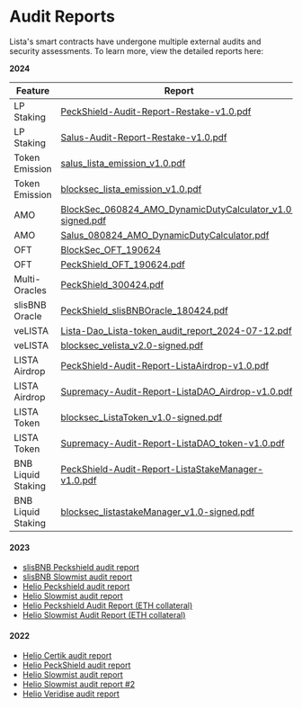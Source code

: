 # Audit Reports

Lista's smart contracts have undergone multiple external audits and security assessments. To learn more, view the detailed reports here:



**2024**

| Feature            | Report                                                                                                                                                                                             |
| ------------------ | -------------------------------------------------------------------------------------------------------------------------------------------------------------------------------------------------- |
| LP Staking         | [PeckShield-Audit-Report-Restake-v1.0.pdf](https://github.com/lista-dao/lista-token/blob/master/audits/PeckShield-Audit-Report-Restake-v1.0.pdf)                                                   |
| LP Staking         | [Salus-Audit-Report-Restake-v1.0.pdf](https://github.com/lista-dao/lista-token/blob/master/audits/Salus-Audit-Report-Restake-v1.0.pdf)                                                             |
| Token Emission     | [salus\_lista\_emission\_v1.0.pdf](https://github.com/lista-dao/lista-token/blob/master/audits/salus\_lista\_emission\_v1.0.pdf)                                                                   |
| Token Emission     | [blocksec\_lista\_emission\_v1.0.pdf](https://github.com/lista-dao/lista-token/blob/master/audits/blocksec\_lista\_emission\_v1.0.pdf)                                                             |
| AMO                | [BlockSec\_060824\_AMO\_DynamicDutyCalculator\_v1.0-signed.pdf](https://github.com/lista-dao/lista-dao-contracts/blob/master/audits/BlockSec\_060824\_AMO\_DynamicDutyCalculator\_v1.0-signed.pdf) |
| AMO                | [Salus\_080824\_AMO\_DynamicDutyCalculator.pdf](https://github.com/lista-dao/lista-dao-contracts/blob/master/audits/Salus\_080824\_AMO\_DynamicDutyCalculator.pdf)                                 |
| OFT                | [BlockSec\_OFT\_190624](https://github.com/lista-dao/lista-dao-contracts/blob/master/audits/BlockSec\_OFT\_190624.pdf)                                                                             |
| OFT                | [PeckShield\_OFT\_190624.pdf](https://github.com/lista-dao/lista-dao-contracts/blob/master/audits/PeckShield\_OFT\_190624.pdf)                                                                     |
| Multi-Oracles      | [PeckShield\_300424.pdf](https://github.com/lista-dao/lista-dao-contracts/blob/master/audits/PeckShield\_300424.pdf)                                                                               |
| slisBNB Oracle     | [PeckShield\_slisBNBOracle\_180424.pdf](https://github.com/lista-dao/lista-dao-contracts/blob/master/audits/PeckShield\_slisBNBOracle\_180424.pdf)                                                 |
| veLISTA            | [Lista-Dao\_Lista-token\_audit\_report\_2024-07-12.pdf](https://github.com/lista-dao/lista-token/blob/master/audits/Lista-Dao\_Lista-token\_audit\_report\_2024-07-12.pdf)                         |
| veLISTA            | [blocksec\_velista\_v2.0-signed.pdf](https://github.com/lista-dao/lista-token/blob/master/audits/blocksec\_velista\_v2.0-signed.pdf)                                                               |
| LISTA Airdrop      | [PeckShield-Audit-Report-ListaAirdrop-v1.0.pdf](https://github.com/lista-dao/lista-token/blob/master/audits/PeckShield-Audit-Report-ListaAirdrop-v1.0.pdf)                                         |
| LISTA Airdrop      | [Supremacy-Audit-Report-ListaDAO\_Airdrop-v1.0.pdf](https://github.com/lista-dao/lista-token/blob/master/audits/Supremacy-Audit-Report-ListaDAO\_Airdrop-v1.0.pdf)                                 |
| LISTA Token        | [blocksec\_ListaToken\_v1.0-signed.pdf](https://github.com/lista-dao/lista-token/blob/master/audits/blocksec\_ListaToken\_v1.0-signed.pdf)                                                         |
| LISTA Token        | [Supremacy-Audit-Report-ListaDAO\_token-v1.0.pdf](https://github.com/lista-dao/lista-token/blob/master/audits/Supremacy-Audit-Report-ListaDAO\_token-v1.0.pdf)                                     |
| BNB Liquid Staking | [PeckShield-Audit-Report-ListaStakeManager-v1.0.pdf](https://github.com/lista-dao/synclub-contracts/blob/master/audit/PeckShield-Audit-Report-ListaStakeManager-v1.0.pdf)                          |
| BNB Liquid Staking | [blocksec\_listastakeManager\_v1.0-signed.pdf](https://github.com/lista-dao/synclub-contracts/blob/master/audit/blocksec\_listastakeManager\_v1.0-signed.pdf)                                      |

#### 2023

* [slisBNB Peckshield audit report](https://github.com/lista-dao/lista-audit/blob/e834a8a80bd60aab16172ccf5fc5c0e1c87d7a84/Synclub\_SnBNB/PeckShield-Audit-Report-SynclubLSD-v1.1.pdf)
* [slisBNB Slowmist audit report](https://github.com/lista-dao/lista-audit/blob/e834a8a80bd60aab16172ccf5fc5c0e1c87d7a84/Synclub\_SnBNB/SlowMist%20Audit%20Report%20-%20Synclub\_en-us.pdf)
* [Helio Peckshield audit report](https://github.com/helio-money/helio-audit/blob/main/PeckShield-Audit-Report-Helio-v2.0-230816.pdf)
* [Helio Slowmist audit report](https://github.com/helio-money/helio-audit/blob/main/SlowMist%20Audit%20Report%20-%20Helio%20Money23-08.pdf)
* [Helio Peckshield Audit Report (ETH collateral)](https://github.com/helio-money/helio-audit/blob/main/eth-collateral/PeckShield-Audit-Report-Helio-Ceros-v1.0.pdf)&#x20;
* [Helio Slowmist Audit Report (ETH collateral)](https://github.com/helio-money/helio-audit/blob/main/eth-collateral/SlowMist%20Audit%20Report%20-%20helio-smart-contracts-eth-collateral.pdf)

#### 2022

* [Helio Certik audit report](https://github.com/helio-money/helio-smart-contracts/blob/master/audits/Certik\_300522.pdf)
* [Helio PeckShield audit report](https://github.com/helio-money/helio-smart-contracts/blob/master/audits/PeckShield\_250522.pdf)
* [Helio Slowmist audit report](https://github.com/helio-money/helio-smart-contracts/blob/master/audits/SlowMist\_100522.pdf)
* [Helio Slowmist audit report #2](https://github.com/helio-money/helio-smart-contracts/blob/master/audits/SlowMist\_240522.pdf)
* [Helio Veridise audit report](https://drive.google.com/file/d/1R8Pr\_ydSvwR7p4lJRPq8htamZ32T1KuT/view)

